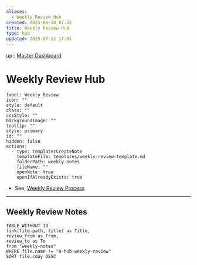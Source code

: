 ```yaml
---
aliases:
  - Weekly Review Hub
created: 2025-06-18 07:52
title: Weekly Review Hub
type: hub
updated: 2025-07-11 17:01
---
```


up:: [Master Dashboard](master-dashboard.md)

# Weekly Review Hub

```meta-bind-button
label: Weekly Review
icon: ""
style: default
class: ""
cssStyle: ""
backgroundImage: ""
tooltip: ""
style: primary
id: ""
hidden: false
actions:
  - type: templaterCreateNote
    templateFile: templates/weekly-review-template.md
    folderPath: weekly-notes
    fileName: ""
    openNote: true
    openIfAlreadyExists: true

```

- See, [Weekly Review Process](/notes/weekly-review-process.md)

---

## Weekly Review Notes

```dataview
TABLE WITHOUT ID
link(file.path, title) as Title,
review_from as From,
review_to as To
from "weekly-notes"
WHERE file.name != "0-hub-weekly-review"
SORT file.cday DESC
```
